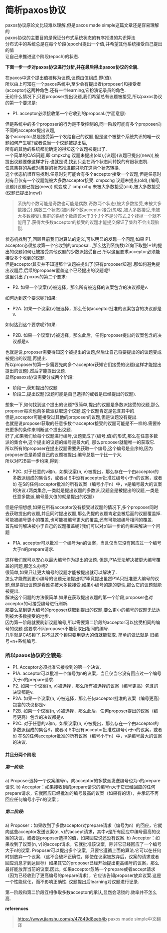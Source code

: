 # 简析paxos协议

paxos协议原论文比较难以理解,但是paxos made simple这篇文章还是容易理解的  
paxos协议的主要目的是保证分布式系统状态的有序推进的共识算法  
分布式中的系统总是在每个阶段(epoch)提出一个值,并希望其他系统接受自己提出的值  
让自己来推进这个阶段(epoch)的状态.  

**下面一步一步对paxos协议进行分析,并在最后得出paxos协议的全貌.**

在paxos中这个提出值被称为议题,议题由值组成,即{值}.  
所以由上可知在一个paxos系统中,至少会有提出者(proposer)和接受者(acceptor)这两种角色.还有一个learning,它扮演记录员的角色.  
无论什么情况下,只要proposer提出议题,我们希望总有议题被接受,所以paxos协议的第一个要求是:  
+ P1. acceptor必须接收第一个它收到的proposal.(字面意思)  

但是系统中的多个proposer的行为是不受控制的,同一阶段可能有多个proposer向不同的acceptor提出议题,    
各个acceptor总是接受第一个发给自己的议题,但是这个被整个系统共识的唯一议题如何产生呢?或者说当一个议题被提出后,  
所有的其他的系统都能确定的得知这个议题被提出了.  
一个简单的CAS问题,即 cmpxchg 议题未提出(old),{议题}(议题已提出(new)),被提出议题要像这样才行.也就是说,找到只会在两个状态间转换的有限状态机.  
任意集群的系统对集群的状态推进都只能在这两个状态转换.  
这个状态机很容易找到.任意时刻可能会有多个acceptor接受一个议题,但是任意时刻有且仅有一个议题能被大多数acceptor接受.
cmpxchg 议题未提出(old),{编号,议题}(议题已提出(new)) 就变成了 cmpxchg 未被大多数接受(old),被大多数接受(议题已提出(new))  
>系统的个数可能是奇数也可能是偶数,奇数两个状态{被大多数接受,未被大多数接受},偶数三个状态{被同样个数acceptor接受(忽略),被大多数接受,未被大多数接受}.集群的系统个数应该大于3个,1个不是分布式,2个挂掉一个就不能用了.获得大多数acceptor的接受的议题才能提交保证了集群不会出现脑裂.  

状态机找到了,回顾目前我们对算法的定义,可以明显的发现一个问题,如果 P1. acceptor必须接收第一个它收到的proposal. ,那么达到系统数/2(向下取整)+1的提出的议题如何让被接受其他议题的少数派接受自己.所以这里要求acceptor必须能接受多个收到的议题.  
但是acceptor其实并不知道那个议题被提出了(只有proposer知道).那如何避免提出议题后,后续的proposer覆盖这个已经提出的议题呢?  
这里引出了poxos的第二个要求:  
+ P2. 如果一个议案{v}被选择，那么所有被选择的议案包含的决议都是v.

如何达到这个要求呢?如果:  
+ P2A. 如果一个议案{v}被选择，那么任何acceptor批准的议案包含的决议都是v.

如何达到这个要求呢?如果:  
+ P2B. 如果一个议案{v}被选择，那么此后，任何proposer提出的议案包含的决议都是v.

也就是说,proposer需要得知这个被提出的议题,然后让自己将要提出的的议题变成被提出的议题,再提出.  
所以proposer的第一步需要先向多个acceptor获知它们接受的议题(这样才能提出提出的议题),然后才能提出议题.  
显然paaoxs协议需要分成两个阶段:
+ 阶段一,获知提出的议题
+ 阶段二,提出议题(议题可能是自己选择的或者是已经提出的议题).    

想象一下,如何找到这个提出的议题?很简单,提出的议题是多数派接受的议题,那么proposer每次也向多数派获取这个议题,这个议题肯定是包含其中的.  
但是,acceptor可能接受过其他的proposer的议题,但是议题没有提出.  
也就是说proposer获取的任意多数个acceptor接受的议题可能是不一样的.需要补充更多的条件来判断这个提出议题.  
好了,如果我们给每个议题进行编号,议题变成了{编号,值}的形式,那么在任意多数派的集合中,这个提出的议题的编号是最大的, 那么proposer就能唯一的获取它.  
所以所有的proposer在提出议题需要先获取一个编号,这个编号是全序的,因为proposer总是希望自己的议题被提出.编号总是一个比一个大.  
所以对P2B进一步约束,得到:  
+ P2C. 对于任意的v和n，如果议案{n, v}被提出，那么存在一个由acceptor的多数派组成的集合S，或者a) S中没有acceptor批准过编号小于n的议案，或者b) 在S的任何acceptor批准的所有议案（编号小于n）中，v是编号最大的议案的决议.(两类集合,一类就是提出议题的多数派,议题全是被提出的议题,一类是任意多数派,编号最大值的就是提出的议题)  

但是仔细想想,如果在所有acceptor没有接受过议题的情况下,多个proposer同时去获取提出的议题,并且同时提出议题,那么先提的议题肯定会被后面的议题覆盖掉.可能被编号更小的覆盖,也可能被编号更大的覆盖,还有可能被编号相同的覆盖.  
首先如何解决被小于自己的议题覆盖呢?我们可以对p1进一步的约束来解决一个问题  
+ P1A. acceptor可以批准一个编号为n的议案，当且仅当它没有回应过一个编号大于n的prepare请求.  

这样我们就可以安心以最大编号作为提出的议题.
但是,P1A无法解决被更大编号覆盖的问题,那怎么办呢?  
很简单,如果只让更大编号的议题才能被提出就可以解决了.  
怎么才能做到更小编号的议题无法提出呢?毕竟提出虽然P1A只批准更大编号的议题,但是提出议题是看谁先被大多数接受.如果小编号的跑的更快,那么它的议题就能被提出.  
解决这个问题的方法很简单,如果在获取提出议题的第一个阶段,proposer也对acceptor的可接受编号进行刷新.  
那要么拿到更大编号的proposer获取到提出的议题,要么更小的编号的议题无法达到被大多数接受的地步.  
因为第一阶段就要刷新议题编号,所以需要第二阶段的acceptor可以接受相同的编号的议题.这要求不同proposer不能获取出相同的编号.  
几乎就是CAS锁了.只不过这个锁只要用更大的值就能获取.
简单的做法就是 旧编号+n+系统编号.  

### 所以paxos协议的全貌是:
+ P1. Acceptor必须批准它接收到的第一个决议.
+ P1A. acceptor可以批准一个编号为n的议案，当且仅当它没有回应过一个编号大于n的prepare请求.
+ P2. 如果一个议案{n, v}被选择，那么所有被选择的议案（编号更高）包含的决议都是v.
+ P2A. 如果一个议案{n, v}被选择，那么任何acceptor批准的议案（编号更高）包含的决议都是v.
+ P2B. 如果一个议案{n, v}被选择，那么此后，任何proposer提出的议案（编号更高）包含的决议都是v.
+ P2C. 对于任意的v和n，如果议案{n, v}被提出，那么存在一个由acceptor的多数派组成的集合S，或者a) S中没有acceptor批准过编号小于n的议案，或者b) 在S的任何acceptor批准的所有议案（编号小于n）中，v是编号最大的议案的决议.
#### 并且分两个阶段
##### 第一阶段:
a) Proposer选择一个议案编号n，向acceptor的多数派发送编号也为n的prepare请求.
b) Acceptor：如果接收到的prepare请求的编号n大于它已经回应的任何prepare请求，它就回应已经批准的编号最高的议案（如果有的话），并承诺不再回应任何编号小于n的议案；
##### 第二阶段:
a) Proposer：如果收到了多数acceptor对prepare请求（编号为n）的回应，它就向这些acceptor发送议案{n, v}的accept请求，其中v是所有回应中编号最高的议案的决议，或者是proposer选择的值，如果回应说还没有议案.
b) Acceptor：如果收到了议案{n, v}的accept请求，它就批准该议案，除非它已经回应了一个编号大于n的议案.
Proposer可以提出多个议案，只要它遵循上面的算法.它可以在任何时刻放弃一个议案.（这不会破坏正确性，即使在议案被放弃后，议案的请求或者回应消息才到达目标）如果其它的proposer已经开始提出更高编号的议案，那么最好能放弃当前的议案.因此，如果acceptor忽略一个prepare或者accept请求（因为已经收到了更高编号的prepare请求），它应该告知proposer放弃议案.这是一个性能优化，而不影响正确性.
议题提出后learning对议题进行记录.

第一阶段和第二阶段互相争取多数acceptor的承认,显然会活锁的.效率并不怎么高.

**references**
> https://www.jianshu.com/p/47849d8eeb4b paxos made simple中文翻译
